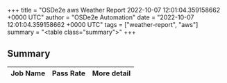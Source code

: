 +++
title = "OSDe2e aws Weather Report 2022-10-07 12:01:04.359158662 +0000 UTC"
author = "OSDe2e Automation"
date = "2022-10-07 12:01:04.359158662 +0000 UTC"
tags = ["weather-report", "aws"]
summary = "<table class=\"summary\"></table>"
+++
## Summary

| Job Name | Pass Rate | More detail |
|----------|-----------|-------------|




